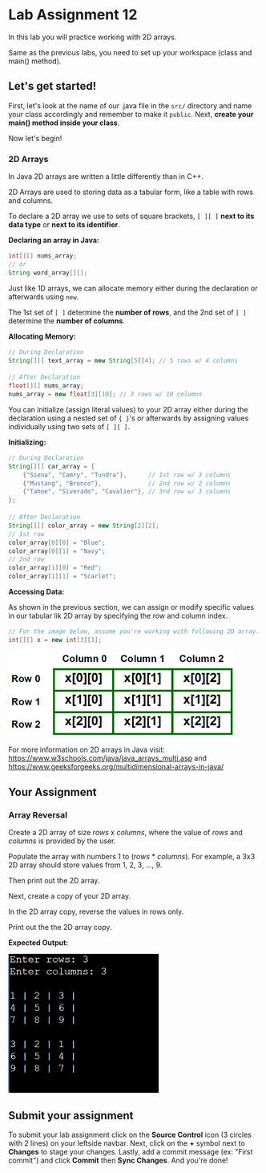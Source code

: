# Lab Assignment 12

In this lab you will practice working with 2D arrays.

Same as the previous labs, you need to set up your workspace (class and main() method).

## Let's get started!

First, let's look at the name of our .java file in the `src/` directory and name your class accordingly and remember to make it `public`. Next, **create your main() method inside your class**.

Now let's begin!

### 2D Arrays

In Java 2D arrays are written a little differently than in C++.

2D Arrays are used to storing data as a tabular form, like a table with rows and columns. 

To declare a 2D array we use to sets of square brackets, `[ ][ ]` **next to its data type** or **next to its identifier**.

**Declaring an array in Java:**
```java
int[][] nums_array;
// or
String word_array[][];
```

Just like 1D arrays, we can allocate memory either during the declaration or afterwards using `new`.

The 1st set of `[ ]` determine the **number of rows**, and the 2nd set of `[ ]` determine the **number of columns**.

**Allocating Memory:**
```java
// During Declaration
String[][] text_array = new String[5][4]; // 5 rows w/ 4 columns

// After Declaration
float[][] nums_array;
nums_array = new float[3][10]; // 3 rows w/ 10 columns
```

You can initialize (assign literal values) to your 2D array either during the declaration using a nested set of `{ }`'s or afterwards by assigning values individually using two sets of `[ ][ ]`.

**Initializing:**
```java
// During Declaration
String[][] car_array = {
    {"Siena", "Camry", "Tundra"},      // 1st row w/ 3 columns
    {"Mustang", "Bronco"},             // 2nd row w/ 2 columns
    {"Tahoe", "Siverado", "Cavalier"}, // 3rd row w/ 3 columns
};

// After Declaration
String[][] color_array = new String[2][2];
// 1st row
color_array[0][0] = "Blue";
color_array[0][1] = "Navy";
// 2nd row
color_array[1][0] = "Red";
color_array[1][1] = "Scarlet";
```

**Accessing Data:**

As shown in the previous section, we can assign or modify specific values in our tabular lik 2D array by specifying the row and column index.

```java
// For the image below, assume you're working with following 2D array.
int[][] x = new int[3][3];
```

<img src="img/java_2darray.png" width="450px">

For more information on 2D arrays in Java visit: https://www.w3schools.com/java/java_arrays_multi.asp and https://www.geeksforgeeks.org/multidimensional-arrays-in-java/

## Your Assignment

### Array Reversal

Create a 2D array of size *rows* x *columns*, where the value of *rows* and *columns* is provided by the user.

Populate the array with numbers 1 to (*rows* * *columns*). For example, a 3x3 2D array should store values from 1, 2, 3, ..., 9.

Then print out the 2D array.

Next, create a copy of your 2D array.

In the 2D array copy, reverse the values in rows only.

Print out the the 2D array copy.

**Expected Output:**

<img src="img/lab_2darrays.PNG" width="300px">

## Submit your assignment

To submit your lab assignment click on the **Source Control** icon (3 circles with 2 lines) on your leftside navbar. Next, click on the **+** symbol next to **Changes** to stage your changes. Lastly, add a commit message (ex: "First commit") and click **Commit** then **Sync Changes**. And you're done!
